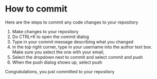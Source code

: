 # How to commit 
Here are the steps to commit any code changes to your repository 

1) Make changes to your repository
2) Do CTRL+K to open the commit dialog 
3) Type in your commit message describing what you changed
4) In the top right corner, type in your username into the author text box. Make sure you select the one with your email,
5) Select the dropdown next to commit and select commit and push 
6) When the push dialog shows up, select push

Congratulations, you just committed to your repository 